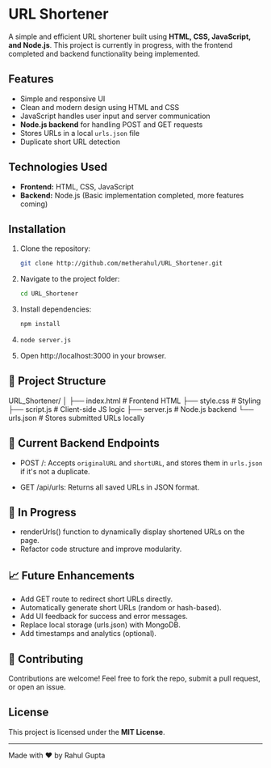 # URL Shortener

A simple and efficient URL shortener built using **HTML, CSS, JavaScript, and Node.js**. This project is currently in progress, with the frontend completed and backend functionality being implemented.

## Features
- Simple and responsive UI
- Clean and modern design using HTML and CSS
- JavaScript handles user input and server communication
- **Node.js backend** for handling POST and GET requests
- Stores URLs in a local `urls.json` file
- Duplicate short URL detection


## Technologies Used
- **Frontend:** HTML, CSS, JavaScript
- **Backend:** Node.js (Basic implementation completed, more features coming)

## Installation
1. Clone the repository:
   ```sh
   git clone http://github.com/metherahul/URL_Shortener.git
   ```
2. Navigate to the project folder:
   ```sh
   cd URL_Shortener
   ```
3. Install dependencies:
   ```sh
   npm install
   ```
4. ```sh
   node server.js
   ```
5. Open http://localhost:3000 in your browser. 


## 📁 Project Structure
URL_Shortener/
│
├── index.html        # Frontend HTML
├── style.css         # Styling
├── script.js         # Client-side JS logic
├── server.js         # Node.js backend
└── urls.json         # Stores submitted URLs locally


## 🧠 Current Backend Endpoints
- POST /:
   Accepts `originalURL` and `shortURL`, and stores them in `urls.json` if it's not a duplicate.


- GET /api/urls:
   Returns all saved URLs in JSON format.

## 📌 In Progress
- renderUrls() function to dynamically display shortened URLs on the page.
- Refactor code structure and improve modularity.


## 📈 Future Enhancements
- Add GET route to redirect short URLs directly.
- Automatically generate short URLs (random or hash-based).
- Add UI feedback for success and error messages.
- Replace local storage (urls.json) with MongoDB.
- Add timestamps and analytics (optional).


## 🤝 Contributing
Contributions are welcome!
Feel free to fork the repo, submit a pull request, or open an issue.

## License
This project is licensed under the **MIT License**.

---
Made with ❤️ by Rahul Gupta